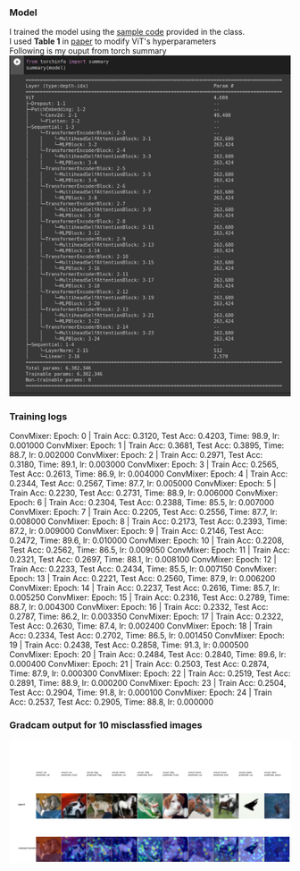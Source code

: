 ### Model
I trained the model using the [sample code](https://drive.google.com/file/d/1Lg1KhpHfogQORxYljuNroPX8riC2AC-E/view) provided in the class. <br/>
I used **Table 1** in [paper](https://paperswithcode.com/paper/tokens-to-token-vit-training-vision/review/) to modify ViT's hyperparameters <br/>
Following is my ouput from torch summary
![summ](./images/cost.png)

### Training logs
ConvMixer: Epoch: 0 | Train Acc: 0.3120, Test Acc: 0.4203, Time: 98.9, lr: 0.001000
ConvMixer: Epoch: 1 | Train Acc: 0.3681, Test Acc: 0.3895, Time: 88.7, lr: 0.002000
ConvMixer: Epoch: 2 | Train Acc: 0.2971, Test Acc: 0.3180, Time: 89.1, lr: 0.003000
ConvMixer: Epoch: 3 | Train Acc: 0.2565, Test Acc: 0.2613, Time: 86.9, lr: 0.004000
ConvMixer: Epoch: 4 | Train Acc: 0.2344, Test Acc: 0.2567, Time: 87.7, lr: 0.005000
ConvMixer: Epoch: 5 | Train Acc: 0.2230, Test Acc: 0.2731, Time: 88.9, lr: 0.006000
ConvMixer: Epoch: 6 | Train Acc: 0.2304, Test Acc: 0.2388, Time: 85.5, lr: 0.007000
ConvMixer: Epoch: 7 | Train Acc: 0.2205, Test Acc: 0.2556, Time: 87.7, lr: 0.008000
ConvMixer: Epoch: 8 | Train Acc: 0.2173, Test Acc: 0.2393, Time: 87.2, lr: 0.009000
ConvMixer: Epoch: 9 | Train Acc: 0.2146, Test Acc: 0.2472, Time: 89.6, lr: 0.010000
ConvMixer: Epoch: 10 | Train Acc: 0.2208, Test Acc: 0.2562, Time: 86.5, lr: 0.009050
ConvMixer: Epoch: 11 | Train Acc: 0.2321, Test Acc: 0.2697, Time: 88.1, lr: 0.008100
ConvMixer: Epoch: 12 | Train Acc: 0.2233, Test Acc: 0.2434, Time: 85.5, lr: 0.007150
ConvMixer: Epoch: 13 | Train Acc: 0.2221, Test Acc: 0.2560, Time: 87.9, lr: 0.006200
ConvMixer: Epoch: 14 | Train Acc: 0.2237, Test Acc: 0.2616, Time: 85.7, lr: 0.005250
ConvMixer: Epoch: 15 | Train Acc: 0.2316, Test Acc: 0.2789, Time: 88.7, lr: 0.004300
ConvMixer: Epoch: 16 | Train Acc: 0.2332, Test Acc: 0.2787, Time: 86.2, lr: 0.003350
ConvMixer: Epoch: 17 | Train Acc: 0.2322, Test Acc: 0.2630, Time: 87.4, lr: 0.002400
ConvMixer: Epoch: 18 | Train Acc: 0.2334, Test Acc: 0.2702, Time: 86.5, lr: 0.001450
ConvMixer: Epoch: 19 | Train Acc: 0.2438, Test Acc: 0.2858, Time: 91.3, lr: 0.000500
ConvMixer: Epoch: 20 | Train Acc: 0.2484, Test Acc: 0.2840, Time: 89.6, lr: 0.000400
ConvMixer: Epoch: 21 | Train Acc: 0.2503, Test Acc: 0.2874, Time: 87.9, lr: 0.000300
ConvMixer: Epoch: 22 | Train Acc: 0.2519, Test Acc: 0.2891, Time: 88.9, lr: 0.000200
ConvMixer: Epoch: 23 | Train Acc: 0.2504, Test Acc: 0.2904, Time: 91.8, lr: 0.000100
ConvMixer: Epoch: 24 | Train Acc: 0.2537, Test Acc: 0.2905, Time: 88.8, lr: 0.000000

### Gradcam output for 10 misclassfied images
![im](./images/gradcam_vit.png)

